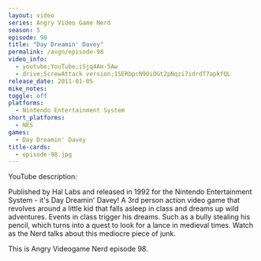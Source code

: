 ```yaml
---
layout: video
series: Angry Video Game Nerd
season: 5
episode: 98
title: "Day Dreamin' Davey"
permalink: /avgn/episode-98
video_info:
  - youtube;YouTube;iSjq4Am-5Aw
  - drive;ScrewAttack version;1SERbpcN9OiOGt2pNqzi7idrdT7apkfQL
release_date: 2011-01-05
mike_notes:
toggle: off
platforms:
  - Nintendo Entertainment System
short_platforms:
  - NES
games:
  - Day Dreamin' Davey
title-cards:
  - episode-98.jpg
---
```


<p class="yt-description">YouTube description:</p>

Published by Hal Labs and released in 1992 for the Nintendo Entertainment System - it's Day Dreamin' Davey! A 3rd person action video game that revolves around a little kid that falls asleep in class and dreams up wild adventures. Events in class trigger his dreams. Such as a bully stealing his pencil, which turns into a quest to look for a lance in medieval times. Watch as the Nerd talks about this mediocre piece of junk. 

This is Angry Videogame Nerd episode 98.
